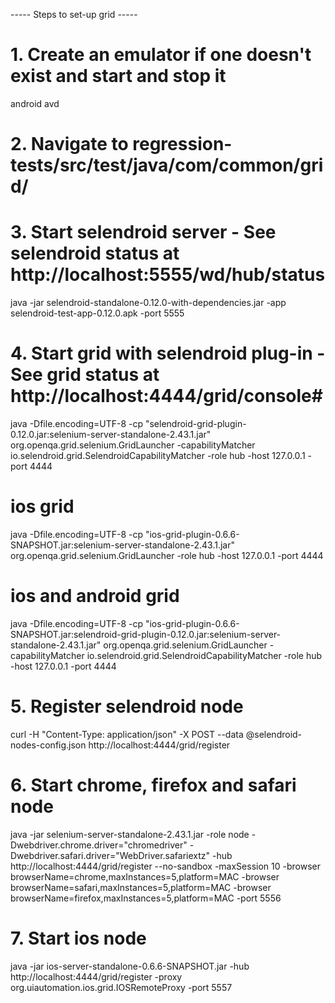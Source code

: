 ----- Steps to set-up grid -----

# 1. Create an emulator if one doesn't exist and start and stop it
android avd

# 2. Navigate to regression-tests/src/test/java/com/common/grid/

# 3. Start selendroid server - See selendroid status at http://localhost:5555/wd/hub/status
java -jar selendroid-standalone-0.12.0-with-dependencies.jar -app selendroid-test-app-0.12.0.apk -port 5555

# 4. Start grid with selendroid plug-in - See grid status at http://localhost:4444/grid/console#
java -Dfile.encoding=UTF-8 -cp "selendroid-grid-plugin-0.12.0.jar:selenium-server-standalone-2.43.1.jar" org.openqa.grid.selenium.GridLauncher -capabilityMatcher io.selendroid.grid.SelendroidCapabilityMatcher -role hub -host 127.0.0.1 -port 4444

# ios grid
java -Dfile.encoding=UTF-8 -cp "ios-grid-plugin-0.6.6-SNAPSHOT.jar:selenium-server-standalone-2.43.1.jar" org.openqa.grid.selenium.GridLauncher -role hub -host 127.0.0.1 -port 4444

# ios and android grid
java -Dfile.encoding=UTF-8 -cp "ios-grid-plugin-0.6.6-SNAPSHOT.jar:selendroid-grid-plugin-0.12.0.jar:selenium-server-standalone-2.43.1.jar" org.openqa.grid.selenium.GridLauncher -capabilityMatcher io.selendroid.grid.SelendroidCapabilityMatcher -role hub -host 127.0.0.1 -port 4444


# 5. Register selendroid node
curl -H "Content-Type: application/json" -X POST --data @selendroid-nodes-config.json http://localhost:4444/grid/register

# 6. Start chrome, firefox and safari node
java -jar selenium-server-standalone-2.43.1.jar -role node -Dwebdriver.chrome.driver="chromedriver" -Dwebdriver.safari.driver="WebDriver.safariextz" -hub http://localhost:4444/grid/register --no-sandbox -maxSession 10 -browser browserName=chrome,maxInstances=5,platform=MAC -browser browserName=safari,maxInstances=5,platform=MAC -browser browserName=firefox,maxInstances=5,platform=MAC -port 5556

# 7. Start ios node
java -jar ios-server-standalone-0.6.6-SNAPSHOT.jar -hub http://localhost:4444/grid/register -proxy org.uiautomation.ios.grid.IOSRemoteProxy -port 5557

